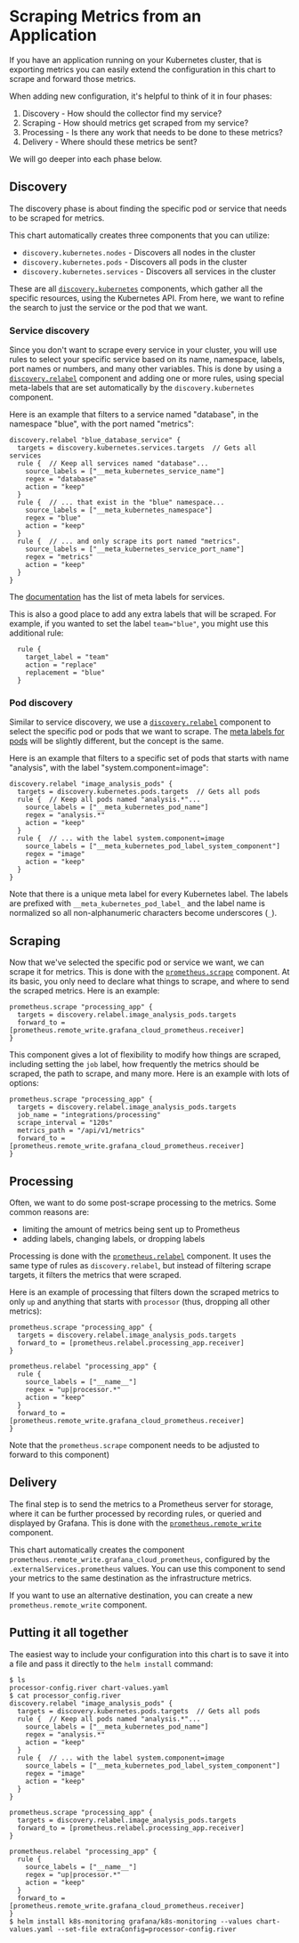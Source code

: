 # Scraping Metrics from an Application

If you have an application running on your Kubernetes cluster, that is exporting metrics you can easily extend the
configuration in this chart to scrape and forward those metrics.

When adding new configuration, it's helpful to think of it in four phases:
1. Discovery - How should the collector find my service?
2. Scraping - How should metrics get scraped from my service?
3. Processing - Is there any work that needs to be done to these metrics?
4. Delivery - Where should these metrics be sent?

We will go deeper into each phase below.

## Discovery

The discovery phase is about finding the specific pod or service that needs to be scraped for metrics.

This chart automatically creates three components that you can utilize:

* `discovery.kubernetes.nodes` - Discovers all nodes in the cluster
* `discovery.kubernetes.pods` - Discovers all pods in the cluster
* `discovery.kubernetes.services` - Discovers all services in the cluster

These are all [`discovery.kubernetes`](https://grafana.com/docs/agent/latest/flow/reference/components/discovery.kubernetes/)
components, which gather all the specific resources, using the Kubernetes API. From here, we want to refine the search to just the service or the pod that we want.

### Service discovery

Since you don't want to scrape every service in your cluster, you will use rules to select your specific service based
on its name, namespace, labels, port names or numbers, and many other variables.
This is done by using a [`discovery.relabel`](https://grafana.com/docs/agent/latest/flow/reference/components/discovery.relabel/)
component and adding one or more rules, using special meta-labels that are set automatically by the
`discovery.kubernetes` component.

Here is an example that filters to a service named "database", in the namespace "blue", with the port named "metrics":

```river
discovery.relabel "blue_database_service" {
  targets = discovery.kubernetes.services.targets  // Gets all services
  rule {  // Keep all services named "database"...
    source_labels = ["__meta_kubernetes_service_name"]
    regex = "database"
    action = "keep"
  }
  rule {  // ... that exist in the "blue" namespace...
    source_labels = ["__meta_kubernetes_namespace"]
    regex = "blue"
    action = "keep"
  }
  rule {  // ... and only scrape its port named "metrics".
    source_labels = ["__meta_kubernetes_service_port_name"]
    regex = "metrics"
    action = "keep"
  }
}
```

The [documentation](https://grafana.com/docs/agent/latest/flow/reference/components/discovery.kubernetes/#service-role)
has the list of meta labels for services. 

This is also a good place to add any extra labels that will be scraped. For example, if you wanted to set the label
`team="blue"`, you might use this additional rule:

```river
  rule {
    target_label = "team"
    action = "replace"
    replacement = "blue"
  }
```

### Pod discovery

Similar to service discovery, we use a [`discovery.relabel`](https://grafana.com/docs/agent/latest/flow/reference/components/discovery.relabel/)
component to select the specific pod or pods that we want to scrape. The [meta labels for pods](https://grafana.com/docs/agent/latest/flow/reference/components/discovery.kubernetes/#pod-role)
will be slightly different, but the concept is the same.

Here is an example that filters to a specific set of pods that starts with name "analysis", with the label "system.component=image":

```river
discovery.relabel "image_analysis_pods" {
  targets = discovery.kubernetes.pods.targets  // Gets all pods
  rule {  // Keep all pods named "analysis.*"...
    source_labels = ["__meta_kubernetes_pod_name"]
    regex = "analysis.*"
    action = "keep"
  }
  rule {  // ... with the label system.component=image
    source_labels = ["__meta_kubernetes_pod_label_system_component"]
    regex = "image"
    action = "keep"
  }
}
```

Note that there is a unique meta label for every Kubernetes label. The labels are prefixed with
`__meta_kubernetes_pod_label_` and the label name is normalized so all non-alphanumeric characters become underscores (`_`).

## Scraping

Now that we've selected the specific pod or service we want, we can scrape it for metrics. This is done with the
[`prometheus.scrape`](https://grafana.com/docs/agent/latest/flow/reference/components/prometheus.scrape/) component. At its basic, you only need to declare what things to scrape, and where to send
the scraped metrics. Here is an example:

```river
prometheus.scrape "processing_app" {
  targets = discovery.relabel.image_analysis_pods.targets
  forward_to = [prometheus.remote_write.grafana_cloud_prometheus.receiver]
}
```

This component gives a lot of flexibility to modify how things are scraped, including setting the `job` label, how
frequently the metrics should be scraped, the path to scrape, and many more. Here is an example with lots of options:

```river
prometheus.scrape "processing_app" {
  targets = discovery.relabel.image_analysis_pods.targets
  job_name = "integrations/processing"
  scrape_interval = "120s"
  metrics_path = "/api/v1/metrics"
  forward_to = [prometheus.remote_write.grafana_cloud_prometheus.receiver]
}
```

## Processing

Often, we want to do some post-scrape processing to the metrics. Some common reasons are:
* limiting the amount of metrics being sent up to Prometheus
* adding labels, changing labels, or dropping labels

Processing is done with the [`prometheus.relabel`](https://grafana.com/docs/agent/latest/flow/reference/components/prometheus.relabel/)
component. It uses the same type of rules as `discovery.relabel`, but instead of filtering scrape targets, it filters the
metrics that were scraped.

Here is an example of processing that filters down the scraped metrics to only `up` and anything that starts with
`processor` (thus, dropping all other metrics):

```river
prometheus.scrape "processing_app" {
  targets = discovery.relabel.image_analysis_pods.targets
  forward_to = [prometheus.relabel.processing_app.receiver]
}

prometheus.relabel "processing_app" {
  rule {
    source_labels = ["__name__"]
    regex = "up|processor.*"
    action = "keep"
  }
  forward_to = [prometheus.remote_write.grafana_cloud_prometheus.receiver]
}
```

Note that the `prometheus.scrape` component needs to be adjusted to forward to this component)

## Delivery

The final step is to send the metrics to a Prometheus server for storage, where it can be further processed by recording
rules, or queried and displayed by Grafana. This is done with the [`prometheus.remote_write`](https://grafana.com/docs/agent/latest/flow/reference/components/prometheus.remote_write/)
component.

This chart automatically creates the component `prometheus.remote_write.grafana_cloud_prometheus`, configured by the
`.externalServices.prometheus` values. You can use this component to send your metrics to the same destination as the
infrastructure metrics.

If you want to use an alternative destination, you can create a new `prometheus.remote_write` component.

## Putting it all together

The easiest way to include your configuration into this chart is to save it into a file and pass it directly to the
`helm install` command:

```text
$ ls
processor-config.river chart-values.yaml
$ cat processor_config.river
discovery.relabel "image_analysis_pods" {
  targets = discovery.kubernetes.pods.targets  // Gets all pods
  rule {  // Keep all pods named "analysis.*"...
    source_labels = ["__meta_kubernetes_pod_name"]
    regex = "analysis.*"
    action = "keep"
  }
  rule {  // ... with the label system.component=image
    source_labels = ["__meta_kubernetes_pod_label_system_component"]
    regex = "image"
    action = "keep"
  }
}

prometheus.scrape "processing_app" {
  targets = discovery.relabel.image_analysis_pods.targets
  forward_to = [prometheus.relabel.processing_app.receiver]
}

prometheus.relabel "processing_app" {
  rule {
    source_labels = ["__name__"]
    regex = "up|processor.*"
    action = "keep"
  }
  forward_to = [prometheus.remote_write.grafana_cloud_prometheus.receiver]
}
$ helm install k8s-monitoring grafana/k8s-monitoring --values chart-values.yaml --set-file extraConfig=processor-config.river
```
